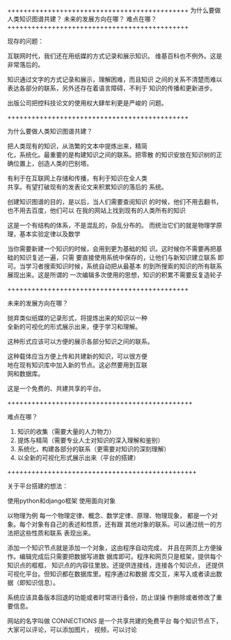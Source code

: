 +++++++++++++++++++++++++++++++++++++++++++++
为什么要做人类知识图谱共建？
未来的发展方向在哪？
难点在哪？
+++++++++++++++++++++++++++++++++++++++++++++

现存的问题：

互联网时代，我们还在用纸媒的方式记录和展示知识。
维基百科也不例外。这是非常落后的。

知识通过文字的方式记录和展示，理解困难，而且知识
之间的关系不清楚而难以
表达各部分的联系，另外还存在着语言障碍，不利于
知识的传播和更新进步。

出版公司把控科技论文的使用权大肆牟利更是严峻的
问题。

+++++++++++++++++++++++++++++++++++++++++++++     



为什么要做人类知识图谱共建？  

把人类现有的知识，从浩繁的文本中提炼出来，精简  
化，系统化。最重要的是构建知识之间的联系。把零散
的知识安放在知识树的正确位置上，创造人类的巴别塔。

有利于在互联网上存储和传播，有利于知识在全人类  
共享。有望打破现有的发表论文来积累知识的落后的
系统。

创建知识图谱的目的，是以后，当人们需要查阅知识
的时候，他们不用去翻书，也不用去百度，他们可以
在我的网站上找到现有的人类所有的知识

这是一个有结构的体系，不是混乱的，杂乱分布的。
而统治它们的就是物理学原理，基本实验定律以及数学

当你需要新建一个知识的时候，会用到更为基础的知
识。这时候你不需要再把基础的知识复述一遍，只需
要直接使用系统中保存的，让他们与新知识建立联系
即可。当学习者搜索知识时候，系统自动把从最基本
的到所搜索的知识的所有联系展现出来。这是所谓的
一次编辑多次使用的思想，知识的积累不需要反复造轮子


+++++++++++++++++++++++++++++++++++++++++++++     

未来的发展方向在哪？  

抛弃类似纸媒的记录形式，将提炼出来的知识以一种  
全新的可视化的形式展示出来，便于学习和理解。

这种形式应该可以方便的展示各部分知识之间的联系。  

这种载体应当方便上传和共建新的知识，可以很方便  
地在现有知识库中加入新的节点。这必然要用到互联  
网和数据库。

这是一个免费的、共建共享的平台。  

++++++++++++++++++++++++++++++++++++++++++++++  

难点在哪？  
1. 知识的收集（需要大量的人力物力）  
2. 提炼与精简（需要专业人士对知识的深入理解和鉴别）  
3. 系统化，构建各部分的联系（更需要对知识的深刻理解）  
4. 以全新的可视化形式展示出来（平台的搭建）  

+++++++++++++++++++++++++++++++++++++++++++++++

关于平台搭建的想法：

使用python和django框架
使用面向对象

以物理为例
每一个物理定律、概念、数学定律、原理、物理现象，
都是一个对象。每个对象有自己的表述和性质，还有跟
其他对象的联系。可以通过统一的方法把这些性质和联系
表现出来。

添加一个知识节点就是添加一个对象，这由程序自动完成，
并且在网页上方便操作。编辑完成后只需要把数据写进数
据库即可。程序和网页只是框架，提供每个知识点的框框，
知识点的内容往里放。还提供连接线，连接各个知识点，
还提供可视化平台。但知识都在数据库里。程序通过和数据
库交互，来写入或者读出数据（即知识信息）。

系统应该具备版本回退的功能或者时常进行备份，防止误操
作删除或者修改了重要信息。

网站的名字叫做 CONNECTIONS
是一个共享共建的免费平台
每个知识节点下，大家可以评论，可以添加图片，
视频，可以讨论
